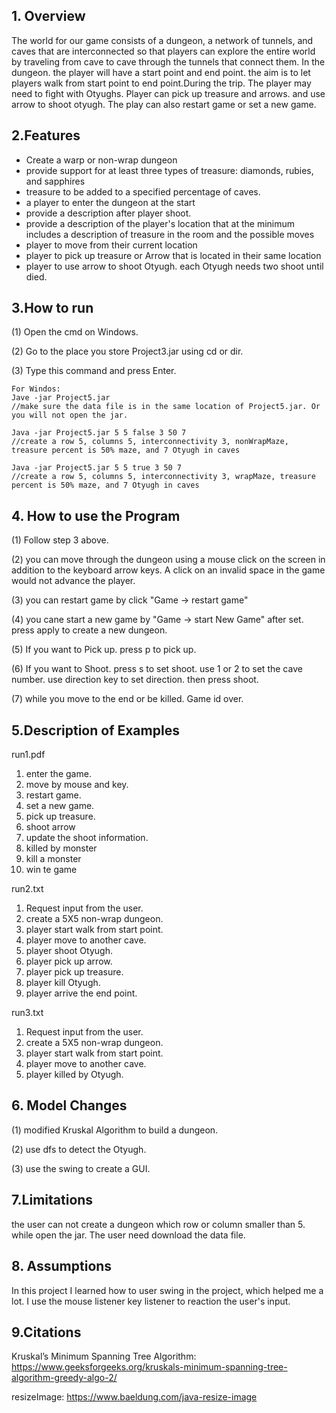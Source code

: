 ## 1. Overview
The world for our game consists of a dungeon, a network of tunnels, and caves that are 
interconnected so that players can explore the entire world by traveling from cave to cave 
through the tunnels that connect them. In the dungeon. the player will have a start point 
and end point. the aim is to let players walk from start point to end point.During the trip.
The player may need to fight with Otyughs. Player can pick up treasure and arrows. and use
arrow to shoot otyugh. The play can also restart game or set a new game.

## 2.Features
- Create a warp or non-wrap dungeon
- provide support for at least three types of treasure: diamonds, rubies, and sapphires
- treasure to be added to a specified percentage of caves.
- a player to enter the dungeon at the start
- provide a description after player shoot. 
- provide a description of the player's location that at the minimum includes a description 
of treasure in the room and the possible moves
- player to move from their current location
- player to pick up treasure or Arrow that is located in their same location
- player to use arrow to shoot Otyugh. each Otyugh needs two shoot until died.

## 3.How to run
(1) Open the cmd on Windows.

(2) Go to the place you store Project3.jar using cd or dir.

(3) Type this command and press Enter.
```
For Windos:
Jave -jar Project5.jar
//make sure the data file is in the same location of Project5.jar. Or you will not open the jar.

Java -jar Project5.jar 5 5 false 3 50 7
//create a row 5, columns 5, interconnectivity 3, nonWrapMaze, treasure percent is 50% maze, and 7 Otyugh in caves

Java -jar Project5.jar 5 5 true 3 50 7
//create a row 5, columns 5, interconnectivity 3, wrapMaze, treasure percent is 50% maze, and 7 Otyugh in caves

```

## 4. How to use the Program
(1) Follow step 3 above.

(2) you can move through the dungeon using a mouse click on the screen in addition 
to the keyboard arrow keys. A click on an invalid space in the game would not advance the player.

(3) you can restart game by click "Game -> restart game"

(4) you cane start a new game by "Game -> start New Game" after set. press apply to create a 
new dungeon.

(5) If you want to Pick up. press p to pick up.

(6) If you want to Shoot. press s to set shoot. use 1 or 2 to set the cave number. use direction 
key to set direction. then press shoot.

(7) while you move to the end or be killed. Game id over. 

## 5.Description of Examples

run1.pdf
1. enter the game. 
2. move by mouse and key.
3. restart game.
4. set a new game.
5. pick up treasure.
6. shoot arrow
7. update the shoot information.
8. killed by monster
9. kill a monster
10. win te game

run2.txt

1. Request input from the user.
2. create a 5X5 non-wrap dungeon.
3. player start walk from start point.
4. player move to another cave.
5. player shoot Otyugh.
6. player pick up arrow.
7. player pick up treasure.
8. player kill Otyugh.
9. player arrive the end point.

run3.txt

1. Request input from the user.
2. create a 5X5 non-wrap dungeon.
3. player start walk from start point.
4. player move to another cave.
5. player killed by Otyugh.

## 6. Model Changes
(1) modified Kruskal Algorithm to build a dungeon.

(2) use dfs to detect the Otyugh.

(3) use the swing to create a GUI.

## 7.Limitations
the user can not create a dungeon which row or column smaller than 5.
while open the jar. The user need download the data file.

## 8. Assumptions
In this project I learned how to user swing in the project, which helped me a lot.
I use the mouse listener key listener to reaction the user's input.

## 9.Citations
Kruskal’s Minimum Spanning Tree Algorithm: https://www.geeksforgeeks.org/kruskals-minimum-spanning-tree-algorithm-greedy-algo-2/

resizeImage: https://www.baeldung.com/java-resize-image